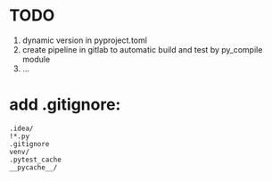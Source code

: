 # TODO
1. dynamic version in pyproject.toml
2. create pipeline in gitlab to automatic build and test by py_compile module
3. ...
# add .gitignore:
```
.idea/
!*.py
.gitignore
venv/
.pytest_cache
__pycache__/
```

